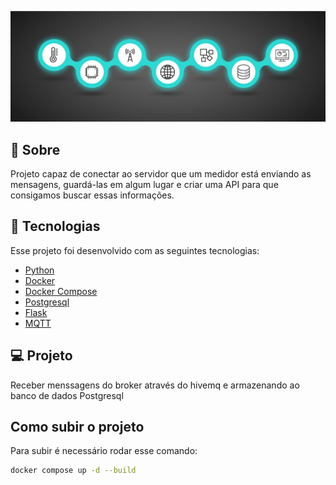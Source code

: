 <p align="center">
<img src="resources/capa-project.jpg";/>
</p>


## 📖 Sobre
Projeto capaz de conectar ao servidor que um medidor está enviando as mensagens,
guardá-las em algum lugar e criar uma API para que consigamos buscar essas informações.
## 🚀 Tecnologias

Esse projeto foi desenvolvido com as seguintes  tecnologias:

- [Python](https://www.python.org/)
- [Docker](https://www.docker.com/)
- [Docker Compose](https://docs.docker.com/compose/)
- [Postgresql](https://www.postgresql.org/)
- [Flask](https://flask.palletsprojects.com/en/2.2.x/)
- [MQTT](https://mqtt.org/)

## 💻 Projeto

Receber menssagens do broker através do hivemq e armazenando ao banco de dados Postgresql


## Como subir o projeto

Para subir é necessário rodar esse comando:
```bash
docker compose up -d --build
```